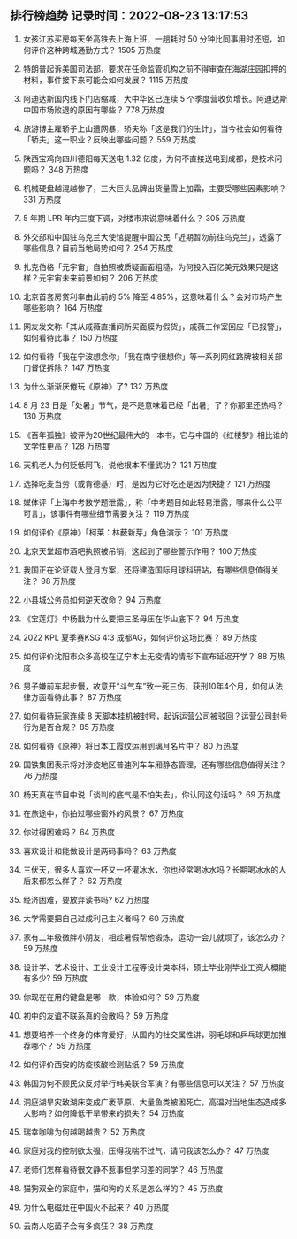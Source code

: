 
## 排行榜趋势 记录时间：2022-08-23 13:17:53
  
  1. 女孩江苏买房每天坐高铁去上海上班，一趟耗时 50 分钟比同事用时还短，如何评价这种跨城通勤方式？ 1505 万热度
    
  2. 特朗普起诉美国司法部，要求在任命监管机构之前不得审查在海湖庄园扣押的材料，事件接下来可能会如何发展？ 1115 万热度
    
  3. 阿迪达斯国内线下门店缩减，大中华区已连续 5 个季度营收负增长。阿迪达斯中国市场败退的原因有哪些？ 778 万热度
    
  4. 旅游博主雇轿子上山遭网暴，轿夫称「这是我们的生计」，当今社会如何看待「轿夫」这一职业？反映出哪些问题？ 559 万热度
    
  5. 陕西宝鸡向四川德阳每天送电 1.32 亿度，为何不直接送电到成都，是技术问题吗？ 348 万热度
    
  6. 机械硬盘越混越惨了，三大巨头品牌出货量雪上加霜，主要受哪些因素影响？ 331 万热度
    
  7. 5  年期 LPR 年内三度下调，对楼市来说意味着什么？ 305 万热度
    
  8. 外交部和中国驻乌克兰大使馆提醒中国公民「近期暂勿前往乌克兰」，透露了哪些信息？目前当地局势如何？ 254 万热度
    
  9. 扎克伯格「元宇宙」自拍照被质疑画面粗糙，为何投入百亿美元效果只是这样？元宇宙未来前景如何？ 206 万热度
    
  10. 北京首套房贷利率由此前的 5% 降至 4.85%，这意味着什么？会对市场产生哪些影响？ 164 万热度
    
  11. 网友发文称「其从戚薇直播间所买面膜为假货」，戚薇工作室回应「已报警」，如何看待此事？ 150 万热度
    
  12. 如何看待「我在宁波想念你」「我在南宁很想你」等一系列网红路牌被相关部门督促拆除？ 147 万热度
    
  13. 为什么渐渐厌倦玩《原神》了? 132 万热度
    
  14. 8 月 23 日是「处暑」节气，是不是意味着已经「出暑」了？你那里还热吗？ 130 万热度
    
  15. 《百年孤独》被评为20世纪最伟大的一本书，它与中国的《红楼梦》相比谁的文学性更高？ 128 万热度
    
  16. 天机老人为何贬低阿飞，说他根本不懂武功？ 121 万热度
    
  17. 选择吃麦当劳（或肯德基）时，是因为它好吃还是因为快捷？ 121 万热度
    
  18. 媒体评「上海中考数学题泄露」，称「中考题目如此轻易泄露，哪来什么公平可言」，该事件有哪些细节需要关注？ 119 万热度
    
  19. 如何评价《原神》「柯莱：林薮新芽」角色演示？ 101 万热度
    
  20. 北京天堂超市酒吧执照被吊销，这起到了哪些警示作用？ 100 万热度
    
  21. 我国正在论证载人登月方案，还将建造国际月球科研站，有哪些信息值得关注？ 98 万热度
    
  22. 小县城公务员如何逆天改命？ 94 万热度
    
  23. 《宝莲灯》中杨戬为什么要把三圣母压在华山底下？ 94 万热度
    
  24. 2022 KPL 夏季赛KSG 4:3 成都AG，如何评价这场比赛？ 89 万热度
    
  25. 如何评价沈阳市众多高校在辽宁本土无疫情的情形下宣布延迟开学？ 88 万热度
    
  26. 男子嫌前车起步慢，故意开“斗气车”致一死三伤，获刑10年4个月，如何从法律方面看待此事？ 87 万热度
    
  27. 如何看待玩家连续 8 天脚本挂机被封号，起诉运营公司被驳回？运营公司封号行为是否合规？ 85 万热度
    
  28. 如何看待《原神》将日本工霞纹运用到璃月名片中？ 80 万热度
    
  29. 国铁集团表示将对涉疫地区普速列车车厢静态管理，还有哪些信息值得关注？ 76 万热度
    
  30. 杨天真在节目中说「谈判的底气是不怕失去」，你认同这句话吗？ 69 万热度
    
  31. 在旅途中，你拍过哪些窗外的风景？ 67 万热度
    
  32. 你过得困难吗？ 64 万热度
    
  33. 喜欢设计和能做设计是两码事吗？ 63 万热度
    
  34. 三伏天，很多人喜欢一杯又一杯灌冰水，你也经常喝冰水吗？长期喝冰水的人后来都怎么样了？ 62 万热度
    
  35. 经济困难，要放弃读书吗? 62 万热度
    
  36. 大学需要把自己过成利己主义者吗？ 60 万热度
    
  37. 家有二年级微胖小朋友，相趁暑假帮他锻炼，运动一会儿就烦了，该怎么办？ 59 万热度
    
  38. 设计学、艺术设计、工业设计工程等设计类本科，硕士毕业刚毕业工资大概能有多少? 59 万热度
    
  39. 你现在在用的键盘是哪一款，体验如何？ 59 万热度
    
  40. 初中的友谊不联系真的会散吗？ 59 万热度
    
  41. 想要培养一个终身的体育爱好，从国内的社交属性讲，羽毛球和乒乓球更加推荐哪个？ 59 万热度
    
  42. 如何评价西安的防疫核酸检测贴纸？ 59 万热度
    
  43. 韩国为何不顾民众反对举行韩美联合军演？有哪些信息可以关注？ 57 万热度
    
  44. 洞庭湖旱灾致湖床变成广袤草原，大量鱼类被困死亡，高温对当地生态造成多大影响？如何降低干旱带来的损失？ 54 万热度
    
  45. 瑞幸咖啡为何越喝越贵？ 52 万热度
    
  46. 家庭对我的控制欲太强，压得我喘不过气，请问我该怎么办？ 47 万热度
    
  47. 老师们怎样看待很文静不惹事但学习差的同学？ 46 万热度
    
  48. 猫狗双全的家庭中，猫和狗的关系是怎么样的？ 45 万热度
    
  49. 为什么电磁灶在中国火不起来？ 40 万热度
    
  50. 云南人吃菌子会有多疯狂？ 38 万热度
    